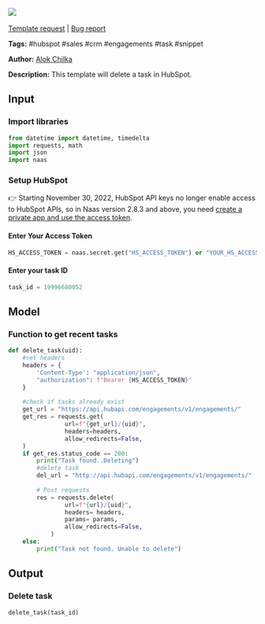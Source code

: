 <a href="https://app.naas.ai/user-redirect/naas/downloader?url=https://raw.githubusercontent.com/jupyter-naas/awesome-notebooks/master/HubSpot/HubSpot_Delete_Task.ipynb" target="_parent"><img src="https://naasai-public.s3.eu-west-3.amazonaws.com/open_in_naas.svg"/></a><br><br><a href="https://github.com/jupyter-naas/awesome-notebooks/issues/new?assignees=&labels=&template=template-request.md&title=Tool+-+Action+of+the+notebook+">Template request</a> | <a href="https://github.com/jupyter-naas/awesome-notebooks/issues/new?assignees=&labels=bug&template=bug_report.md&title=HubSpot+-+Delete+Task:+Error+short+description">Bug report</a>

**Tags:** #hubspot #sales #crm #engagements #task #snippet

**Author:** [Alok Chilka](https://www.linkedin.com/in/calok64/)

**Description:** This template will delete a task in HubSpot. 

## Input

### Import libraries


```python
from datetime import datetime, timedelta
import requests, math
import json
import naas
```

### Setup HubSpot
👉 Starting November 30, 2022, HubSpot API keys no longer enable access to HubSpot APIs, so in Naas version 2.8.3 and above, you need [create a private app and use the access token](https://developers.hubspot.com/docs/api/private-apps).

#### Enter Your Access Token


```python
HS_ACCESS_TOKEN = naas.secret.get("HS_ACCESS_TOKEN") or "YOUR_HS_ACCESS_TOKEN"
```

#### Enter your task ID


```python
task_id = 19996680052
```

## Model

### Function to get recent tasks


```python
def delete_task(uid):
    #set headers
    headers = {
        'Content-Type': "application/json",
        "authorization": f"Bearer {HS_ACCESS_TOKEN}"
    }
    
    #check if tasks already exist
    get_url = "https://api.hubapi.com/engagements/v1/engagements/"
    get_res = requests.get(
                url=f"{get_url}/{uid}",
                headers=headers,
                allow_redirects=False,    
    )
    if get_res.status_code == 200:
        print("Task found..Deleting")
        #delete task
        del_url = "http://api.hubapi.com/engagements/v1/engagements/"
    
        # Post requests
        res = requests.delete(
                url=f"{url}/{uid}",
                headers= headers,
                params= params,
                allow_redirects=False,
            )
    else:
        print("Task not found. Unable to delete")
```

## Output

### Delete task


```python
delete_task(task_id)
```


```python

```
